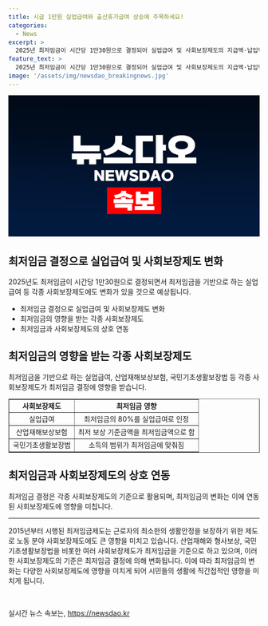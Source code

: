 ```yaml
---
title: 시급 1만원 실업급여와 출산휴가급여 상승에 주목하세요!
categories:
  - News
excerpt: >
  2025년 최저임금이 시간당 1만30원으로 결정되어 실업급여 및 사회보장제도의 지급액·납입액이 소폭 상승할 전망이다. 고용노동부에 따르면 최저임금위원회가 내년도 최저임금을 1만30원으로 결정, 최저시급 1만원 시대를 열었다. 최저임금은 다양한 법령에서 활용되며, 이에 따라 실업급여, 산업재해보상, 국민기초생활보장법 등에서 최저임금에 따른 보상이 이뤄지고 있다. 이로 인해 각종 사회보험과 수당 등도 상승하며 물가상승압력이 증가할 것으로 예상된다.
feature_text: >
  2025년 최저임금이 시간당 1만30원으로 결정되어 실업급여 및 사회보장제도의 지급액·납입액이 소폭 상승할 전망이다. 고용노동부에 따르면 최저임금위원회가 내년도 최저임금을 1만30원으로 결정, 최저시급 1만원 시대를 열었다. 최저임금은 다양한 법령에서 활용되며, 이에 따라 실업급여, 산업재해보상, 국민기초생활보장법 등에서 최저임금에 따른 보상이 이뤄지고 있다. 이로 인해 각종 사회보험과 수당 등도 상승하며 물가상승압력이 증가할 것으로 예상된다.
image: '/assets/img/newsdao_breakingnews.jpg'
---
```


<p><img src="/assets/img/newsdao_breakingnews.jpg" alt="firstkoreanews 속보" /></p>

<h2 data-ke-size="size26">최저임금 결정으로 실업급여 및 사회보장제도 변화</h2>

<p data-ke-size="size16">2025년도 최저임금이 시간당 1만30원으로 결정되면서 최저임금을 기반으로 하는 실업급여 등 각종 사회보장제도에도 변화가 있을 것으로 예상됩니다.</p>

<ul>
  <li>최저임금 결정으로 실업급여 및 사회보장제도 변화</li>
  <li>최저임금의 영향을 받는 각종 사회보장제도</li>
  <li>최저임금과 사회보장제도의 상호 연동</li>
</ul>

<h2 data-ke-size="size26">최저임금의 영향을 받는 각종 사회보장제도</h2>

<p data-ke-size="size16">최저임금을 기반으로 하는 실업급여, 산업재해보상보험, 국민기초생활보장법 등 각종 사회보장제도가 최저임금 결정에 영향을 받습니다.</p>

<table style="width: 100%;" border="1">
<tbody>
<tr>
<td style="text-align: center; height: 17px;"><b>사회보장제도</b></td>
<td style="text-align: center; height: 17px;"><b>최저임금 영향</b></td>
</tr>
<tr>
<td style="text-align: center; height: 17px;">실업급여</td>
<td style="text-align: center; height: 17px;">최저임금의 80%를 실업급여로 인정</td>
</tr>
<tr>
<td style="text-align: center; height: 17px;">산업재해보상보험</td>
<td style="text-align: center; height: 17px;">최저 보상 기준금액을 최저임금액으로 함</td>
</tr>
<tr>
<td style="text-align: center; height: 17px;">국민기초생활보장법</td>
<td style="text-align: center; height: 17px;">소득의 범위가 최저임금에 맞춰짐</td>
</tr>
</tbody>
</table>

<h2 data-ke-size="size26">최저임금과 사회보장제도의 상호 연동</h2>

<p data-ke-size="size16">최저임금 결정은 각종 사회보장제도의 기준으로 활용되며, 최저임금의 변화는 이에 연동된 사회보장제도에 영향을 미칩니다.</p>

<hr>

<p data-ke-size="size16">2015년부터 시행된 최저임금제도는 근로자의 최소한의 생활안정을 보장하기 위한 제도로 노동 분야 사회보장제도에도 큰 영향을 미치고 있습니다. 산업재해와 형사보상, 국민기초생활보장법을 비롯한 여러 사회보장제도가 최저임금을 기준으로 하고 있으며, 이러한 사회보장제도의 기준은 최저임금 결정에 의해 변화됩니다. 이에 따라 최저임금의 변화는 다양한 사회보장제도에 영향을 미치게 되어 시민들의 생활에 직간접적인 영향을 미치게 됩니다.</p>

<p data-ke-size="size16">&nbsp;</p>
실시간 뉴스 속보는, <a href="https://newsdao.kr" rel="dofollow">https://newsdao.kr</a>


